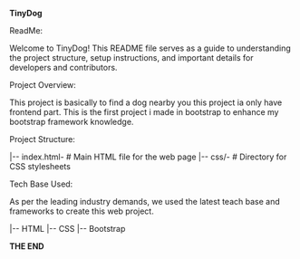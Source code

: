 **TinyDog**


ReadMe:

Welcome to TinyDog! This README file serves as a guide to understanding
the project structure, setup instructions, and important details for developers and contributors.

Project Overview:

This project is basically to find a dog nearby you this project ia only have frontend part.
This is the first project i made in bootstrap to enhance my bootstrap framework knowledge.

Project Structure:

|-- index.html- # Main HTML file for the web page
|-- css/-  # Directory for CSS stylesheets

Tech Base Used:

As per the leading industry demands, we used the latest teach base and frameworks to create this web project.

|-- HTML
|-- CSS
|-- Bootstrap

**THE END**
